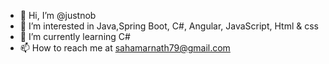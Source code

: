- 👋 Hi, I’m @justnob
- 👀 I’m interested in Java,Spring Boot, C#, Angular, JavaScript, Html & css
- 🌱 I’m currently learning C#
- 📫 How to reach me at sahamarnath79@gmail.com

<!---
justnob/justnob is a ✨ special ✨ repository because its `README.md` (this file) appears on your GitHub profile.
You can click the Preview link to take a look at your changes.
--->
